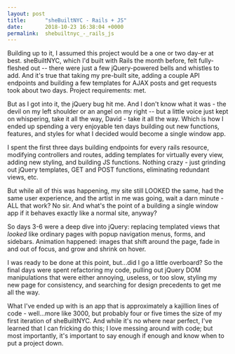 ```yaml
---
layout: post
title:      "sheBuiltNYC - Rails + JS"
date:       2018-10-23 16:38:04 +0000
permalink:  shebuiltnyc_-_rails_js
---
```



Building up to it, I assumed this project would be a one or two day-er at best.  sheBuiltNYC, which I'd built with Rails the month before, felt fully-fleshed out -- there were just a few jQuery-powered bells and whistles to add.  And it's true that taking my pre-built site, adding a couple API endpoints and building a few templates for AJAX posts and get requests took about two days.  Project requirements: met.

But as I got into it, the jQuery bug hit me. And I don't know what it was - the devil on my left shoulder or an angel on my right -- but a little voice just kept on whispering, take it all the way, David - take it all the way. Which is how I ended up spending a very enjoyable ten days building out new functions, features, and styles for what  I decided would become a single window app.  

I spent the first three days building endpoints for every rails resource, modifying controllers and routes, adding templates for virtually every view, adding new styling, and building JS functions.  Nothing crazy - just grinding out jQuery templates, GET and POST functions, eliminating redundant views, etc.  

But while all of this was happening, my site still LOOKED the same, had the same user experience, and the artist in me was going, wait a darn minute - ALL that work? No sir.  And what's the point of a building a single window app if it behaves exactly like a normal site, anyway?

So days 3-6 were a deep dive into jQuery: replacing templated views that *looked* like ordinary pages with popup navigation menus, forms, and sidebars.  Animation happened: images that shift around the page, fade in and out of focus, and grow and shrink on hover.  

I was ready to be done at this point, but...did I go a little overboard? So the final days were spent refactoring my code, pulling out jQuery DOM manipulations that were either annoying, useless, or too slow, styling my new page for consistency, and searching for design precedents to get me all the way.

What I've ended up with is an app that is approximately a kajillion lines of code - well...more like 3000, but probably four or five times the size of my first iteration of sheBuiltNYC.  And while it's no where near perfect, I've learned that I can fricking do this; I love messing around with code; but most importantly, it's important to say enough if enough and know when to put a project down.
